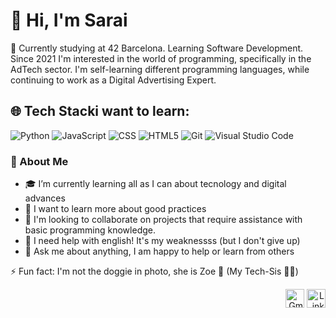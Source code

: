 <div>
<h1> 👋 Hi, I'm Sarai </h1>
  <p> 🔭 Currently studying at 42 Barcelona. Learning Software Development. Since 2021 I'm interested in the world of programming, specifically in the AdTech sector. I'm self-learning different programming languages, while continuing to work as a Digital Advertising Expert.</p>
</div>

<h2> 🌐 Tech Stacki want to learn: </h2>

![Python](https://img.shields.io/badge/-Python-333333?style=flat&logo=python)
![JavaScript](https://img.shields.io/badge/-JavaScript-333333?style=flat&logo=javascript)
![CSS](https://img.shields.io/badge/-CSS-333333?style=flat&logo=CSS3&logoColor=1572B6)
![HTML5](https://img.shields.io/badge/-HTML5-333333?style=flat&logo=HTML5)
![Git](https://img.shields.io/badge/-Git-333333?style=flat&logo=git)
![Visual Studio Code](https://img.shields.io/badge/-Visual%20Studio%20Code-333333?style=flat&logo=visual-studio-code&logoColor=007ACC)

<div>
 <h3> 👀 About Me </h3>
  <ul>
   <li>🎓 I’m currently learning all as I can about tecnology and digital advances</li>
   <li>🚀 I want to learn more about good practices</li>
   <li>💪 I'm looking to collaborate on projects that require assistance with basic programming knowledge.</li>
   <li>💬 I need help with english! It's my weaknessss (but I don't give up)</li>
   <li>💛 Ask me about anything, I am happy to help or learn from others</li>
  </ul>
  <p>⚡ Fun fact: I'm not the doggie in photo, she is Zoe 🐶 (My Tech-Sis 🤜🤛)</p>
</div>

<div>
<p align="right">
  <a href="mailto:sarairodriguezlago@gmail.com" target="_blank"><img src="https://img.icons8.com/color/48/000000/gmail.png" alt="Gmail" width="30" /></a>
  <a href="https://www.linkedin.com/in/sarairodr%C3%ADguezlago/" target="_blank"><img src="https://img.icons8.com/color/48/000000/linkedin.png" alt="LinkedIn" width="30" /></a>
</p>
</div>
